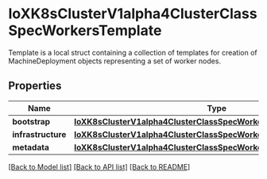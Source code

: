 # IoXK8sClusterV1alpha4ClusterClassSpecWorkersTemplate

Template is a local struct containing a collection of templates for creation of MachineDeployment objects representing a set of worker nodes.
## Properties
Name | Type | Description | Notes
------------ | ------------- | ------------- | -------------
**bootstrap** | [**IoXK8sClusterV1alpha4ClusterClassSpecWorkersTemplateBootstrap**](IoXK8sClusterV1alpha4ClusterClassSpecWorkersTemplateBootstrap.md) |  | 
**infrastructure** | [**IoXK8sClusterV1alpha4ClusterClassSpecWorkersTemplateInfrastructure**](IoXK8sClusterV1alpha4ClusterClassSpecWorkersTemplateInfrastructure.md) |  | 
**metadata** | [**IoXK8sClusterV1alpha4ClusterClassSpecWorkersTemplateMetadata**](IoXK8sClusterV1alpha4ClusterClassSpecWorkersTemplateMetadata.md) |  | [optional] 

[[Back to Model list]](../README.md#documentation-for-models) [[Back to API list]](../README.md#documentation-for-api-endpoints) [[Back to README]](../README.md)


